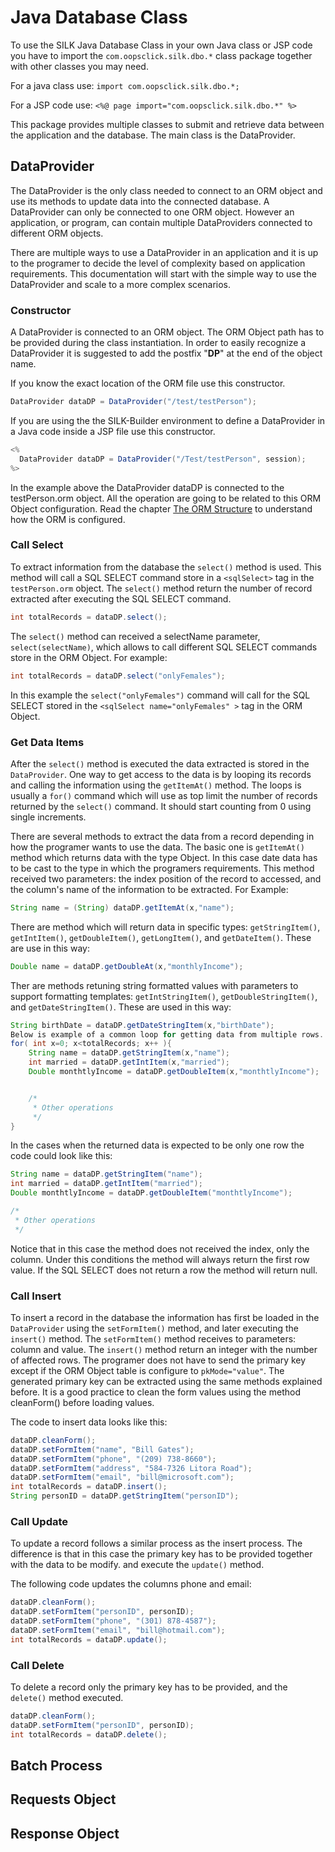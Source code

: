 # Java Database Class

To use the SILK Java Database Class in your own Java class or JSP code you have to import the `com.oopsclick.silk.dbo.*` class package together with other classes you may need.

For a java class use: `import com.oopsclick.silk.dbo.*;`

For a JSP code use: `<%@ page import="com.oopsclick.silk.dbo.*" %>`

This package provides multiple classes to submit and retrieve data between the application and the database. The main class is the DataProvider.

## DataProvider

The DataProvider is the only class needed to connect to an ORM object and use its methods to update data into the connected database. A DataProvider can only be connected to one ORM object. However an application, or program, can contain multiple DataProviders connected to different ORM objects.

There are multiple ways to use a DataProvider in an application and it is up to the programer to decide the level of complexity based on application requirements. This documentation will start with the simple way to use the DataProvider and scale to a more complex scenarios.

### Constructor

A DataProvider is connected to an ORM object. The ORM Object path has to be provided during the class instantiation. In order to easily recognize a DataProvider it is suggested to add the postfix "**DP**" at the end of the object name.

If you know the exact location of the ORM file use this constructor.

```java
DataProvider dataDP = DataProvider("/test/testPerson");
```

If you are using the the SILK-Builder environment to define a DataProvider in a Java code inside a JSP file use this constructor.

```java
<%
  DataProvider dataDP = DataProvider("/Test/testPerson", session);
%>
```

In the example above the DataProvider dataDP is connected to the testPerson.orm object. All the operation are going to be related to this ORM Object configuration. Read the chapter [The ORM Structure](https://github.com/italoosorio/SilkBuilder-Doc/tree/114abd74d7dc54aed208ee35453af719b54ff910/docs/.01_The_ORM_Structure.md) to understand how the ORM is configured.

### Call Select

To extract information from the database the `select()` method is used. This method will call a SQL SELECT command store in a `<sqlSelect>` tag in the `testPerson.orm` object. The `select()` method return the number of record extracted after executing the SQL SELECT command.

```java
int totalRecords = dataDP.select();
```

The `select()` method can received a selectName parameter, `select(selectName)`, which allows to call different SQL SELECT commands store in the ORM Object. For example:

```java
int totalRecords = dataDP.select("onlyFemales");
```

In this example the `select("onlyFemales")` command will call for the SQL SELECT stored in the `<sqlSelect name="onlyFemales" >` tag in the ORM Object.

### Get Data Items

After the `select()` method is executed the data extracted is stored in the `DataProvider`. One way to get access to the data is by looping its records and calling the information using the `getItemAt()` method. The loops is usually a `for()` command which will use as top limit the number of records returned by the `select()` command. It should start counting from 0 using single increments.

There are several methods to extract the data from a record depending in how the programer wants to use the data. The basic one is `getItemAt()` method which returns data with the type Object. In this case date data has to be cast to the type in which the programers requirements. This method received two parameters: the index position of the record to accessed, and the column's name of the information to be extracted. For Example:

```java
String name = (String) dataDP.getItemAt(x,"name");
```

There are method which will return data in specific types: `getStringItem()`, `getIntItem()`, `getDoubleItem()`, `getLongItem()`, and `getDateItem()`. These are use in this way:

```java
Double name = dataDP.getDoubleAt(x,"monthlyIncome");
```

Ther are methods retuning string formatted values with parameters to support formatting templates: `getIntStringItem()`, `getDoubleStringItem()`, and `getDateStringItem()`. These are used in this way:

```java
String birthDate = dataDP.getDateStringItem(x,"birthDate");
Below is example of a common loop for getting data from multiple rows. This is using the data specific methods.
for( int x=0; x<totalRecords; x++ ){
    String name = dataDP.getStringItem(x,"name");
    int married = dataDP.getIntItem(x,"married");
    Double monthtlyIncome = dataDP.getDoubleItem(x,"monthtlyIncome");


    /*
     * Other operations
     */
}
```

In the cases when the returned data is expected to be only one row the code could look like this:

```java
String name = dataDP.getStringItem("name");
int married = dataDP.getIntItem("married");
Double monthtlyIncome = dataDP.getDoubleItem("monthtlyIncome");

/*
 * Other operations
 */
```

Notice that in this case the method does not received the index, only the column. Under this conditions the method will always return the first row value. If the SQL SELECT does not return a row the method will return null.

### Call Insert

To insert a record in the database the information has first be loaded in the `DataProvider` using the `setFormItem()` method, and later executing the `insert()` method. The `setFormItem()` method receives to parameters: column and value. The `insert()` method return an integer with the number of affected rows. The programer does not have to send the primary key except if the ORM Object table is configure to `pkMode="value"`. The generated primary key can be extracted using the same methods explained before. It is a good practice to clean the form values using the method cleanForm\(\) before loading values.

The code to insert data looks like this:

```java
dataDP.cleanForm();
dataDP.setFormItem("name", "Bill Gates");
dataDP.setFormItem("phone", "(209) 738-8660");
dataDP.setFormItem("address", "584-7326 Litora Road");
dataDP.setFormItem("email", "bill@microsoft.com");
int totalRecords = dataDP.insert();
String personID = dataDP.getStringItem("personID");
```

### Call Update

To update a record follows a similar process as the insert process. The difference is that in this case the primary key has to be provided together with the data to be modify. and execute the `update()` method.

The following code updates the columns phone and email:

```java
dataDP.cleanForm();
dataDP.setFormItem("personID", personID);
dataDP.setFormItem("phone", "(301) 878-4587");
dataDP.setFormItem("email", "bill@hotmail.com");
int totalRecords = dataDP.update();
```

### Call Delete

To delete a record only the primary key has to be provided, and the `delete()` method executed.

```java
dataDP.cleanForm();
dataDP.setFormItem("personID", personID);
int totalRecords = dataDP.delete();
```

## Batch Process

## Requests Object

## Response Object

